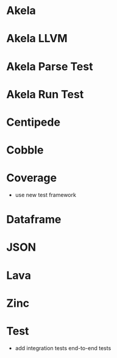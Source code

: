 # Akela

# Akela LLVM

# Akela Parse Test

# Akela Run Test

# Centipede

# Cobble

# Coverage
* use new test framework

# Dataframe

# JSON

# Lava

# Zinc

# Test
* add integration tests end-to-end tests